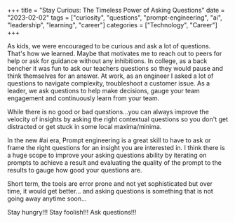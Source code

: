 +++
title = "Stay Curious: The Timeless Power of Asking Questions"
date = "2023-02-02"
tags = ["curiosity", "questions", "prompt-engineering", "ai", "leadership", "learning", "career"]
categories = ["Technology", "Career"]
+++

As kids, we were encouraged to be curious and ask a lot of questions. That's how we learned.
Maybe that motivates me to reach out to peers for help or ask for guidance without any inhibitions.
In college, as a back bencher it was fun to ask our teachers questions so they would pause and think themselves for an answer.
At work, as an engineer I asked a lot of questions to navigate complexity, troubleshoot a customer issue.
As a leader, we ask questions to help make decisions, gauge your team engagement and continuously learn from your team.

While there is no good or bad questions...you can always improve the velocity of insights by asking the right contextual questions so you don't get distracted or get stuck in some local maxima/minima.

In the new #ai era, Prompt engineering is a great skill to have to ask or frame the right questions for an insight you are interested in. I think there is a huge scope to improve your asking questions ability by iterating on prompts to achieve a result and evaluating the quality of the prompt to the results to gauge how good your questions are.

Short term, the tools are error prone and not yet sophisticated but over time, it would get better... and asking questions is something that is not going away anytime soon...

Stay hungry!!! Stay foolish!!! Ask questions!!!
